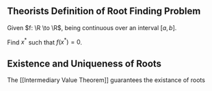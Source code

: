 ## Theorists Definition of Root Finding Problem

Given $f: \R \to \R$, being continuous over an interval $[a, b]$. 

Find $x^*$ such that $f(x^*) = 0$.

## Existence and Uniqueness of Roots

The [[Intermediary Value Theorem]] guarantees the existance of roots